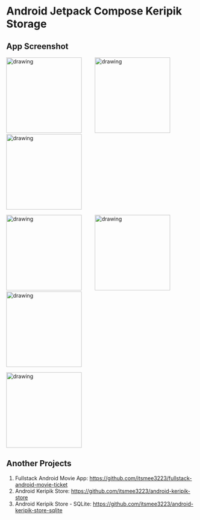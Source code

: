 # Android Jetpack Compose Keripik Storage

## App Screenshot

<img src="https://res.cloudinary.com/dniq91ewn/image/upload/v1672116257/Github%20Android/login_isi_lddoab.png" alt="drawing" width="200"/> &nbsp; &nbsp; &nbsp; &nbsp; <img src="https://res.cloudinary.com/dniq91ewn/image/upload/v1672116249/Github%20Android/register_isi_dxodvt.png" alt="drawing" width="200"/> &nbsp; &nbsp; &nbsp; &nbsp; <img src="https://res.cloudinary.com/dniq91ewn/image/upload/v1672116230/Github%20Android/home_update_auqiu8.png" alt="drawing" width="200"/>

<img src="https://res.cloudinary.com/dniq91ewn/image/upload/v1672116115/Github%20Android/berhasil_buat_atau_edit_o3hspd.png" alt="drawing" width="200"/> &nbsp; &nbsp; &nbsp; &nbsp; <img src="https://res.cloudinary.com/dniq91ewn/image/upload/v1672116134/Github%20Android/company_profile_lnz8fi.png" alt="drawing" width="200"/> &nbsp; &nbsp; &nbsp; &nbsp; <img src="https://res.cloudinary.com/dniq91ewn/image/upload/v1672116225/Github%20Android/hapus_new_rnrsxl.png" alt="drawing" width="200"/>

<img src="https://res.cloudinary.com/dniq91ewn/image/upload/v1672116217/Github%20Android/hapus_berhasil_new_o6fjek.png" alt="drawing" width="200"/>


## Another Projects
1. Fullstack Android Movie App: https://github.com/itsmee3223/fullstack-android-movie-ticket
2. Android Keripik Store: https://github.com/itsmee3223/android-keripik-store
3. Android Keripik Store - SQLite: https://github.com/itsmee3223/android-keripik-store-sqlite
